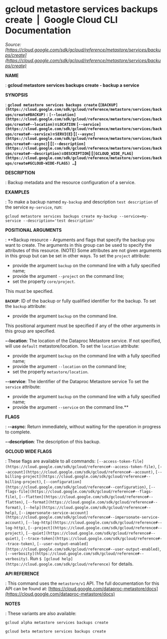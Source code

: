 # gcloud metastore services backups create  |  Google Cloud CLI Documentation

*Source: [https://cloud.google.com/sdk/gcloud/reference/metastore/services/backups/create](https://cloud.google.com/sdk/gcloud/reference/metastore/services/backups/create)*

**NAME**

: **gcloud metastore services backups create - backup a service**

**SYNOPSIS**

: **`gcloud metastore services backups create` (`[BACKUP](https://cloud.google.com/sdk/gcloud/reference/metastore/services/backups/create#BACKUP)` : `[--location](https://cloud.google.com/sdk/gcloud/reference/metastore/services/backups/create#--location)`=`LOCATION` `[--service](https://cloud.google.com/sdk/gcloud/reference/metastore/services/backups/create#--service)`=`SERVICE`) [`[--async](https://cloud.google.com/sdk/gcloud/reference/metastore/services/backups/create#--async)`] [`[--description](https://cloud.google.com/sdk/gcloud/reference/metastore/services/backups/create#--description)`=`DESCRIPTION`] [`[GCLOUD_WIDE_FLAG](https://cloud.google.com/sdk/gcloud/reference/metastore/services/backups/create#GCLOUD-WIDE-FLAGS) …`]**

**DESCRIPTION**

: Backup metadata and the resource configuration of a service.

**EXAMPLES**

: To make a backup named `my-backup` and description `test
description` of the service `my-service`, run:

```
gcloud metastore services backups create my-backup --service=my-service --description='test description'
```

**POSITIONAL ARGUMENTS**

: **Backup resource - Arguments and flags that specify the backup you want to
create. The arguments in this group can be used to specify the attributes of
this resource. (NOTE) Some attributes are not given arguments in this group but
can be set in other ways.
To set the `project` attribute:

- provide the argument `backup` on the command line with a fully
specified name;
- provide the argument `--project` on the command line;
- set the property `core/project`.

This must be specified.

**`BACKUP`**:
ID of the backup or fully qualified identifier for the backup.
To set the `backup` attribute:

- provide the argument `backup` on the command line.

This positional argument must be specified if any of the other arguments in this
group are specified.

**--location**:
The location of the Dataproc Metastore service.
If not specified, will use `default` metastore/location.
To set the `location` attribute:

- provide the argument `backup` on the command line with a fully
specified name;
- provide the argument `--location` on the command line;
- set the property `metastore/location`.

**--service**:
The identifier of the Dataproc Metastore service
To set the `service` attribute:

- provide the argument `backup` on the command line with a fully
specified name;
- provide the argument `--service` on the command line.**

**FLAGS**

: **--async**:
Return immediately, without waiting for the operation in progress to complete.

**--description**:
The description of this backup.

**GCLOUD WIDE FLAGS**

: These flags are available to all commands: `[--access-token-file](https://cloud.google.com/sdk/gcloud/reference#--access-token-file)`,
`[--account](https://cloud.google.com/sdk/gcloud/reference#--account)`, `[--billing-project](https://cloud.google.com/sdk/gcloud/reference#--billing-project)`,
`[--configuration](https://cloud.google.com/sdk/gcloud/reference#--configuration)`,
`[--flags-file](https://cloud.google.com/sdk/gcloud/reference#--flags-file)`,
`[--flatten](https://cloud.google.com/sdk/gcloud/reference#--flatten)`, `[--format](https://cloud.google.com/sdk/gcloud/reference#--format)`, `[--help](https://cloud.google.com/sdk/gcloud/reference#--help)`, `[--impersonate-service-account](https://cloud.google.com/sdk/gcloud/reference#--impersonate-service-account)`,
`[--log-http](https://cloud.google.com/sdk/gcloud/reference#--log-http)`,
`[--project](https://cloud.google.com/sdk/gcloud/reference#--project)`, `[--quiet](https://cloud.google.com/sdk/gcloud/reference#--quiet)`, `[--trace-token](https://cloud.google.com/sdk/gcloud/reference#--trace-token)`, `[--user-output-enabled](https://cloud.google.com/sdk/gcloud/reference#--user-output-enabled)`,
`[--verbosity](https://cloud.google.com/sdk/gcloud/reference#--verbosity)`.
Run `$ [gcloud help](https://cloud.google.com/sdk/gcloud/reference)` for details.

**API REFERENCE**

: This command uses the `metastore/v1` API. The full documentation for
this API can be found at: [https://cloud.google.com/dataproc-metastore/docs](https://cloud.google.com/dataproc-metastore/docs)

**NOTES**

: These variants are also available:

```
gcloud alpha metastore services backups create
```

```
gcloud beta metastore services backups create
```